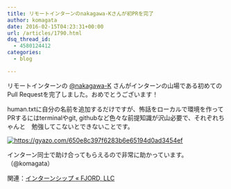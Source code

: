 ```yaml
---
title: リモートインターンのnakagawa-Kさんが初PRを完了
author: komagata
date: 2016-02-15T04:23:31+00:00
url: /articles/1790.html
dsq_thread_id:
  - 4580124412
categories:
  - blog

---
```

リモートインターンの <a href="https://github.com/nakagawa-K" target="_blank">@nakagawa-K</a> さんがインターンの山場である初めてのPull Requestを完了しました。おめでとうございます！

human.txtに自分の名前を追加するだけですが、怖話をローカルで環境を作ってPRするにはterminalやgit, githubなど色々な前提知識が沢山必要で、それぞれちゃんと　勉強してこないとできないことです。

[<img src="https://i.gyazo.com/650e8c397f6283b6e65194d0ad3454ef.png" alt="https://gyazo.com/650e8c397f6283b6e65194d0ad3454ef" style="max-width: 580px" />][1]

インターン同士で助け合ってもらえるので非常に助かっています。（@komagata）

関連：[インターンシップ « FJORD, LLC][2]

 [1]: https://gyazo.com/650e8c397f6283b6e65194d0ad3454ef
 [2]: http://fjord.jp/internship
